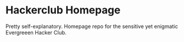 # Hackerclub Homepage

Pretty self-explanatory. Homepage repo for the sensitive yet enigmatic Evergreeen Hacker Club.
